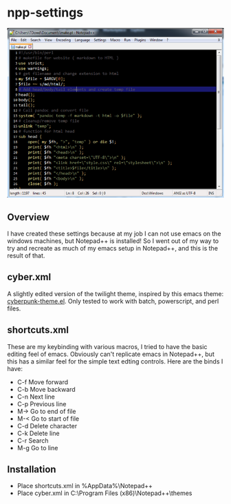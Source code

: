 # npp-settings
![theme.PNG](theme.PNG)

## Overview
I have created these settings because at my job I can not use emacs on the windows machines, but Notepad++ is installed! So I went out of my way to try and recreate as much of my emacs setup in Notepad++, and this is the result of that.

## cyber.xml
A slightly edited version of the twilight theme, inspired by this emacs theme: [cyberpunk-theme.el](https://github.com/n3mo/cyberpunk-theme.el). Only tested to work with batch, powerscript, and perl files.

## shortcuts.xml
These are my keybinding with various macros, I tried to have the basic editing feel of emacs. Obviously can't replicate emacs in Notepad++, but this has a similar feel for the simple text edting controls. Here are the binds I have:
* C-f	Move forward
* C-b	Move backward
* C-n	Next line
* C-p	Previous line
* M->	Go to end of file
* M-<	Go to start of file
* C-d	Delete character
* C-k	Delete line
* C-r	Search
* M-g	Go to line	

## Installation
* Place shortcuts.xml in %AppData%\Notepad++
* Place cyber.xml in C:\Program Files (x86)\Notepad++\themes
